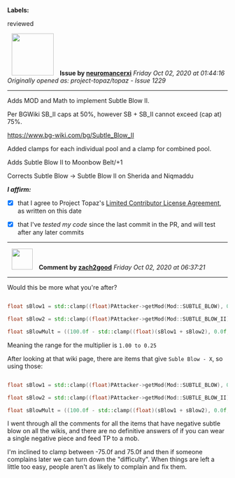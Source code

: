 **Labels:**

reviewed



<a href="https://github.com/neuromancerxi"><img src="https://avatars0.githubusercontent.com/u/3996176?v=4" width="96" height="96" hspace="10"></img></a> **Issue by [neuromancerxi](https://github.com/neuromancerxi)**
_Friday Oct 02, 2020 at 01:44:16_
_Originally opened as: project-topaz/topaz - Issue 1229_

----

Adds MOD and Math to implement Subtle Blow II.
Per BGWiki SB_II caps at 50%, however SB + SB_II cannot exceed (cap at) 75%.
https://www.bg-wiki.com/bg/Subtle_Blow_II

Added clamps for each individual pool and a clamp for combined pool.

Adds Subtle Blow II to Moonbow Belt/+1
Corrects Subtle Blow -> Subtle Blow II on Sherida and Niqmaddu

<!-- place 'x' mark between square [] brackets to affirm: -->
**_I affirm:_**
- [x] that I agree to Project Topaz's [Limited Contributor License Agreement](http://project-topaz.com/blob/release/CONTRIBUTOR_AGREEMENT.md), as written on this date
- [x] that I've _tested my code_ since the last commit in the PR, and will test after any later commits




----
<a href="https://github.com/zach2good"><img src="https://avatars3.githubusercontent.com/u/1389729?v=4" width="48" height="48" hspace="10"></img></a> **Comment by [zach2good](https://github.com/zach2good)**
_Friday Oct 02, 2020 at 06:37:21_

----

Would this be more what you're after?
```cpp
float sBlow1 = std::clamp((float)PAttacker->getMod(Mod::SUBTLE_BLOW), 0.0f, 50.0f); // 20
float sBlow2 = std::clamp((float)PAttacker->getMod(Mod::SUBTLE_BLOW_II), 0.0f, 50.0f); // 10
float sBlowMult = ((100.0f - std::clamp((float)(sBlow1 + sBlow2), 0.0f, 75.0f)) / 100.0f); // (100 - 30) / 100 = 0.7
```

Meaning the range for the multiplier is `1.00 to 0.25`

After looking at that wiki page, there are items that give `Suble Blow - X`, so using those:
```cpp
float sBlow1 = std::clamp((float)PAttacker->getMod(Mod::SUBTLE_BLOW), 0.0f, 50.0f); // -20
float sBlow2 = std::clamp((float)PAttacker->getMod(Mod::SUBTLE_BLOW_II), 0.0f, 50.0f); // -10
float sBlowMult = ((100.0f - std::clamp((float)(sBlow1 + sBlow2), 0.0f, 75.0f)) / 100.0f); // (100 - (-30) / 100 = 1.3 (if you don't clamp it)
```

I went through all the comments for all the items that have negative subtle blow on all the wikis, and there are no definitive answers of if you can wear a single negative piece and feed TP to a mob. 
I'm inclined to clamp between -75.0f and 75.0f and then if someone complains later we can turn down the "difficulty". When things are left a little too easy, people aren't as likely to complain and fix them.

